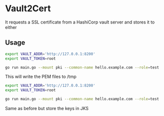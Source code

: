 # Vault2Cert

It requests a SSL certificate from a HashiCorp vault server and stores it to either

## Usage

```bash
export VAULT_ADDR='http://127.0.0.1:8200'
export VAULT_TOKEN=root

go run main.go --mount pki --common-name hello.example.com --role=test --write-to /tmp
```

This will write the PEM files to /tmp

```bash
export VAULT_ADDR='http://127.0.0.1:8200'
export VAULT_TOKEN=root

go run main.go --mount pki --common-name hello.example.com --role=test --jks /tmp/hello.jks --jkspassword=changeme
```

Same as before but store the keys in JKS

